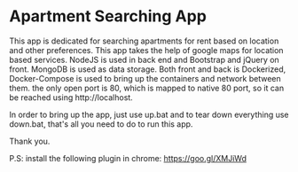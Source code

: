 # Apartment Searching App 

This app is dedicated for searching apartments for rent based on location and other preferences. This app takes the help of google maps for location based services. NodeJS is used in back end and Bootstrap and jQuery on front. MongoDB is used as data storage. Both front and back is Dockerized, Docker-Compose is used to bring up the containers and network between them. the only open port is 80, which is mapped to native 80 port, so it can be reached using http://localhost. 

In order to bring up the app, just use up.bat and to tear down everything use down.bat, that's all you need to do to run this app.

Thank you. 

P.S: install the following plugin in chrome: https://goo.gl/XMJiWd